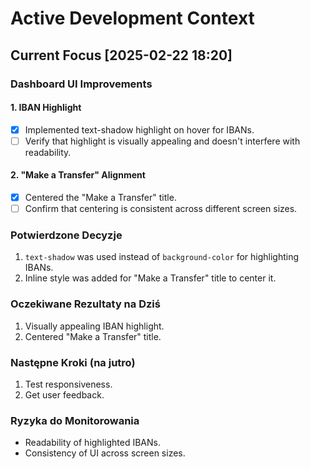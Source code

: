 # Active Development Context

## Current Focus [2025-02-22 18:20]

### Dashboard UI Improvements

#### 1. IBAN Highlight
- [x] Implemented text-shadow highlight on hover for IBANs.
- [ ] Verify that highlight is visually appealing and doesn't interfere with readability.

#### 2. "Make a Transfer" Alignment
- [x] Centered the "Make a Transfer" title.
- [ ] Confirm that centering is consistent across different screen sizes.

### Potwierdzone Decyzje
1.  `text-shadow` was used instead of `background-color` for highlighting IBANs.
2.  Inline style was added for "Make a Transfer" title to center it.

### Oczekiwane Rezultaty na Dziś
1.  Visually appealing IBAN highlight.
2.  Centered "Make a Transfer" title.

### Następne Kroki (na jutro)
1.  Test responsiveness.
2.  Get user feedback.

### Ryzyka do Monitorowania
- Readability of highlighted IBANs.
- Consistency of UI across screen sizes.